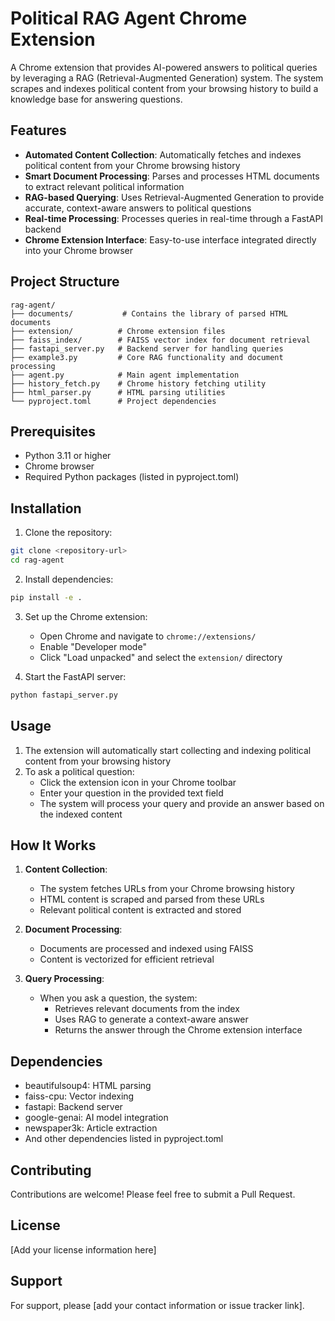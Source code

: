 # Political RAG Agent Chrome Extension

A Chrome extension that provides AI-powered answers to political queries by leveraging a RAG (Retrieval-Augmented Generation) system. The system scrapes and indexes political content from your browsing history to build a knowledge base for answering questions.

## Features

- **Automated Content Collection**: Automatically fetches and indexes political content from your Chrome browsing history
- **Smart Document Processing**: Parses and processes HTML documents to extract relevant political information
- **RAG-based Querying**: Uses Retrieval-Augmented Generation to provide accurate, context-aware answers to political questions
- **Real-time Processing**: Processes queries in real-time through a FastAPI backend
- **Chrome Extension Interface**: Easy-to-use interface integrated directly into your Chrome browser

## Project Structure

```
rag-agent/
├── documents/           # Contains the library of parsed HTML documents
├── extension/          # Chrome extension files
├── faiss_index/        # FAISS vector index for document retrieval
├── fastapi_server.py   # Backend server for handling queries
├── example3.py         # Core RAG functionality and document processing
├── agent.py            # Main agent implementation
├── history_fetch.py    # Chrome history fetching utility
├── html_parser.py      # HTML parsing utilities
└── pyproject.toml      # Project dependencies
```

## Prerequisites

- Python 3.11 or higher
- Chrome browser
- Required Python packages (listed in pyproject.toml)

## Installation

1. Clone the repository:
```bash
git clone <repository-url>
cd rag-agent
```

2. Install dependencies:
```bash
pip install -e .
```

3. Set up the Chrome extension:
   - Open Chrome and navigate to `chrome://extensions/`
   - Enable "Developer mode"
   - Click "Load unpacked" and select the `extension/` directory

4. Start the FastAPI server:
```bash
python fastapi_server.py
```

## Usage

1. The extension will automatically start collecting and indexing political content from your browsing history
2. To ask a political question:
   - Click the extension icon in your Chrome toolbar
   - Enter your question in the provided text field
   - The system will process your query and provide an answer based on the indexed content

## How It Works

1. **Content Collection**:
   - The system fetches URLs from your Chrome browsing history
   - HTML content is scraped and parsed from these URLs
   - Relevant political content is extracted and stored

2. **Document Processing**:
   - Documents are processed and indexed using FAISS
   - Content is vectorized for efficient retrieval

3. **Query Processing**:
   - When you ask a question, the system:
     - Retrieves relevant documents from the index
     - Uses RAG to generate a context-aware answer
     - Returns the answer through the Chrome extension interface

## Dependencies

- beautifulsoup4: HTML parsing
- faiss-cpu: Vector indexing
- fastapi: Backend server
- google-genai: AI model integration
- newspaper3k: Article extraction
- And other dependencies listed in pyproject.toml

## Contributing

Contributions are welcome! Please feel free to submit a Pull Request.

## License

[Add your license information here]

## Support

For support, please [add your contact information or issue tracker link].
